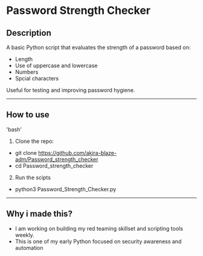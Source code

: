 # Password Strength Checker

## Description
A basic Python script that evaluates the strength of a password based on:
- Length
- Use of uppercase and lowercase
- Numbers
- Spcial characters

Useful for testing and improving password hygiene.


----------------

## How to use 

'bash'
1. Clone the repo:
- git clone https://github.com/akira-blaze-adm/Password_strength_checker
- cd Password_strength_checker
2. Run the scipts
- python3 Password_Strength_Checker.py


---------------

## Why i made this? 
- I am working on building my red teaming skillset and scripting tools weekly.
- This is one of my early Python focused on security awareness and automation
